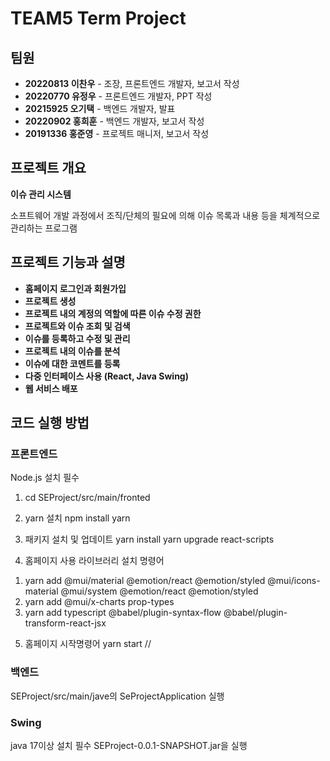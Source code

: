 # TEAM5 Term Project

## 팀원
- **20220813 이찬우** - 조장, 프론트엔드 개발자, 보고서 작성
- **20220770 유정우** - 프론트엔드 개발자, PPT 작성
- **20215925 오기택** - 백엔드 개발자, 발표
- **20220902 홍희훈** - 백엔드 개발자, 보고서 작성
- **20191336 홍준영** - 프로젝트 매니저, 보고서 작성

## 프로젝트 개요
**이슈 관리 시스템**

소프트웨어 개발 과정에서 조직/단체의 필요에 의해 이슈 목록과 내용 등을 체계적으로 관리하는 프로그램

## 프로젝트 기능과 설명
- **홈페이지 로그인과 회원가입**
- **프로젝트 생성**
- **프로젝트 내의 계정의 역할에 따른 이슈 수정 권한**
- **프로젝트와 이슈 조회 및 검색**
- **이슈를 등록하고 수정 및 관리**
- **프로젝트 내의 이슈를 분석**
- **이슈에 대한 코멘트를 등록**
- **다중 인터페이스 사용 (React, Java Swing)**
- **웹 서비스 배포**

## 코드 실행 방법

### 프론트엔드
Node.js 설치 필수

1. cd SEProject/src/main/fronted
2. yarn 설치
   npm install yarn
3. 패키지 설치 및 업데이트
   yarn install
   yarn upgrade react-scripts

4. 홈페이지 사용 라이브러리 설치 명령어
1) yarn add @mui/material @emotion/react @emotion/styled @mui/icons-material @mui/system @emotion/react @emotion/styled
2) yarn add @mui/x-charts prop-types
3) yarn add typescript @babel/plugin-syntax-flow @babel/plugin-transform-react-jsx

5. 홈페이지 시작명령어
   yarn start //

### 백엔드
SEProject/src/main/jave의 SeProjectApplication 실행

### Swing
java 17이상 설치 필수
SEProject-0.0.1-SNAPSHOT.jar을 실행
